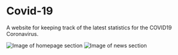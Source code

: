 # Covid-19
A website for keeping track of the latest statistics for the COVID19 Coronavirus.


![Image of homepage section](https://samuelcody.github.io/Covid-19/dist/assets/images/FireShot%20Capture%20013%20-%20Covid-19%20Update%20-%20samuelcody.github.io.png)
![Image of news section](https://samuelcody.github.io/Covid-19/dist/assets/images/FireShot%20Capture%20014%20-%20Covid-19%20Update%20-%20samuelcody.github.io.png)
